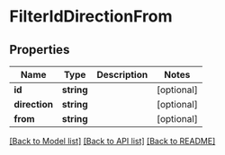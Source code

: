 # FilterIdDirectionFrom

## Properties
Name | Type | Description | Notes
------------ | ------------- | ------------- | -------------
**id** | **string** |  | [optional] 
**direction** | **string** |  | [optional] 
**from** | **string** |  | [optional] 

[[Back to Model list]](../README.md#documentation-for-models) [[Back to API list]](../README.md#documentation-for-api-endpoints) [[Back to README]](../README.md)


